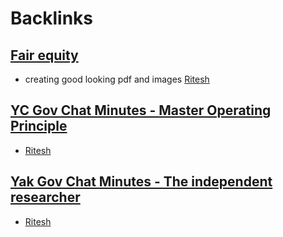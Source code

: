 
# Backlinks
## [Fair equity](<Fair equity.md>)
- creating good looking pdf and images [Ritesh](<Ritesh.md>)

## [YC Gov Chat Minutes - Master Operating Principle](<YC Gov Chat Minutes - Master Operating Principle.md>)
- [Ritesh](<Ritesh.md>)

## [Yak Gov Chat Minutes - The independent researcher](<Yak Gov Chat Minutes - The independent researcher.md>)
- [Ritesh](<Ritesh.md>)

